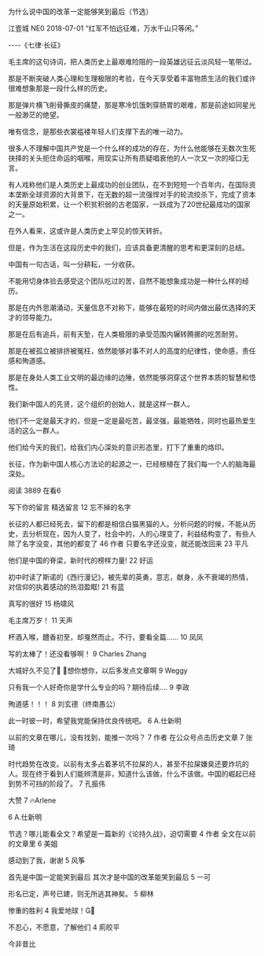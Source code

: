 为什么说中国的改革一定能够笑到最后（节选）

江壹城  NE0  2018-07-01
“红军不怕远征难，万水千山只等闲。”

----《七律·长征》

毛主席的这句诗词，把人类历史上最艰难险阻的一段英雄远征云淡风轻一笔带过。

那是不断突破人类心理和生理极限的考验，在今天享受着丰富物质生活的我们或许很难想象那是一段什么样的历史。

那是弹片横飞削骨撕皮的痛楚，那是寒冷饥饿刺穿肠胃的艰难，那是前途如同星光一般渺茫的绝望。

唯有信念，是那些衣裳褴褛年轻人们支撑下去的唯一动力。

很多人不理解中国共产党是一个什么样的成功的存在，为什么他能够在无数次生死抉择的关头扼住命运的咽喉，用现实让所有质疑唱衰他的人一次又一次的哑口无言。

有人戏称他们是人类历史上最成功的创业团队，在不到短短一个百年内，在国际资本垄断全球资源的大背景下，在无数的超一流强悍对手的轮流绞杀下，完成了资本的天量原始积累，让一个积贫积弱的古老国家，一跃成为了20世纪最成功的国家之一。

在外人看来，这或许是人类历史上罕见的惊天转折。

但是，作为生活在这段历史中的我们，应该具备更清醒的思考和更深刻的总结。

中国有一句古话，叫一分耕耘，一分收获。

不能用切身体验去感受这个团队吃过的苦，自然不能想象成功是一种什么样的经历。

那是在内外思潮涌动，天量信息不对称下，能够在最短的时间内做出最优选择的天才的领导能力。

那是在后有追兵，前有天堑，在人类极限的承受范围内辗转腾挪的吃苦耐劳。

那是在被孤立被排挤被冤枉，依然能够对事不对人的高度的纪律性，使命感，责任感和殉道感。

那是在身处人类工业文明的最边缘的边陲，依然能够洞穿这个世界本质的智慧和悟性。

我们新中国人的先贤，这个组织的创始人，就是这样一群人。

他们不一定是最天才的，但是一定是最吃苦，最坚强，最能牺牲，同时也最热爱生活的这么一群人。

他们给今天的我们，给我们内心深处的意识形态里，打下了重重的烙印。

长征，作为新中国人核心方法论的起源之一，已经根植在了我们每一个人的脑海最深处。

阅读 3889
 在看6

写下你的留言
精选留言
 12
忘不掉的名字

 长征的人都已经死去，留下的都是相信白猫黑猫的人。分析问题的时候，不能从历史，去分析现在，因为人变了，社会中的，人的心理变了，利益结构变了，有些人除了名字没变，其他的都变了
 46
作者
 只要名字还没变，就还能改回来
 23
平凡

 他们是中国的脊梁，新时代的榜样力量!
 22
好运

 初中时读了斯诺的《西行漫记》，被先辈的英勇，意志，献身，永不衰竭的热情，对信仰的执着感动的热泪盈眶!
 21
有蓝

 真写的很好
 15
杨啸风

 毛主席万岁！
 11
天声

 杯酒入喉，醴香初至，却戛然而止。不行，要看全篇……
 10
凤凤

 写的太棒了！还没看够啊！
 9
Charles Zhang

 大城好久不见了 ，想你想你，以后多发点文章啊
 9
Weggy

 只有我一个人好奇你是学什么专业的吗？期待后续....
 9
李政

 殉道感！！！
 8
刘玄德（终南愚公）

 此一时彼一时，希望我党能保持优良传统吧。
 6
A.仕新明

 以前的文章在哪儿，没有找到，能推一次吗？
 7
作者
 在公众号点击历史文章
 7
张琦

 时代趋势在改变。以前有太多占着茅坑不拉屎的人，甚至不拉屎嫌臭还要炸坑的人。现在终于看到人们能辨清是非，知道什么该做，什么不该做。中国的崛起已经到势不可挡的阶段了。
 7
孔振伟

 大赞
 7
🔥Arlene

 6
A.仕新明

 节选？哪儿能看全文？希望是一篇新的《论持久战》，迫切需要
 4
作者
 全文在以前的文章里
 6
美姐

 感动到了我，谢谢
 5
风筝

 首先是中国一定能笑到最后 其次才是中国的改革能笑到最后
 5
一可

 形名已定，声号已建，则无所逃其神矣。
 5
柳林

 惨重的胜利
 4
我爱地球！

 不忍心，不愿意，了解他们
 4
荊皎平

 今非昔比
